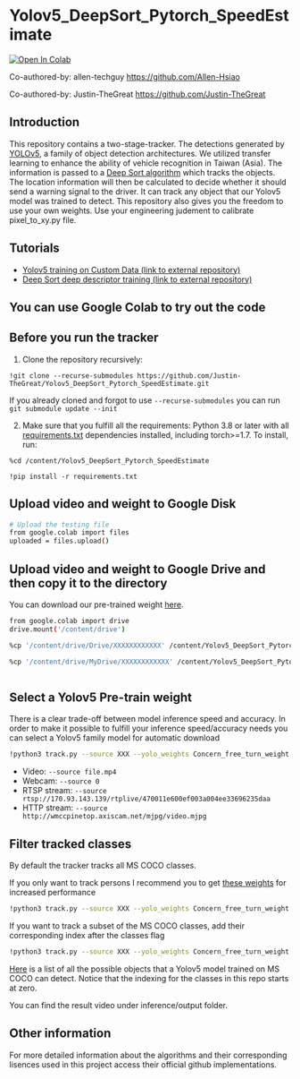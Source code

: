 # Yolov5_DeepSort_Pytorch_SpeedEstimate

[![Open In Colab](https://colab.research.google.com/assets/colab-badge.svg)](https://colab.research.google.com/drive/1RKw3VFzFPjO0UmDHHJlzGLZ8Eo6Fkv_4?usp=sharing)

Co-authored-by: allen-techguy <https://github.com/Allen-Hsiao>

Co-authored-by: Justin-TheGreat <https://github.com/Justin-TheGreat>






## Introduction

This repository contains a two-stage-tracker. The detections generated by [YOLOv5](https://github.com/ultralytics/yolov5), a family of object detection architectures. We utilized transfer learning to enhance the ability of vehicle recognition in Taiwan (Asia). The information is passed to a [Deep Sort algorithm](https://github.com/ZQPei/deep_sort_pytorch) which tracks the objects. The location information will then be calculated to decide whether it should send a warning signal to the driver. It can track any object that our Yolov5 model was trained to detect. This repository also gives you the freedom to use your own weights. 
Use your engineering judement to calibrate pixel_to_xy.py file.

## Tutorials

* [Yolov5 training on Custom Data (link to external repository)](https://github.com/ultralytics/yolov5/wiki/Train-Custom-Data)&nbsp;
* [Deep Sort deep descriptor training (link to external repository)](https://github.com/ZQPei/deep_sort_pytorch#training-the-re-id-model)&nbsp;


## You can use Google Colab to try out the code
## Before you run the tracker

1. Clone the repository recursively:

`!git clone --recurse-submodules https://github.com/Justin-TheGreat/Yolov5_DeepSort_Pytorch_SpeedEstimate.git`

If you already cloned and forgot to use `--recurse-submodules` you can run `git submodule update --init`

2. Make sure that you fulfill all the requirements: Python 3.8 or later with all [requirements.txt](https://github.com/mikel-brostrom/Yolov5_DeepSort_Pytorch/blob/master/requirements.txt) dependencies installed, including torch>=1.7. To install, run:

`%cd /content/Yolov5_DeepSort_Pytorch_SpeedEstimate`

`!pip install -r requirements.txt`
## Upload video and weight to Google Disk

```bash
# Upload the testing file
from google.colab import files
uploaded = files.upload()
```
## Upload video and weight to Google Drive and then copy it to the directory
You can download our pre-trained weight [here](https://drive.google.com/file/d/1s5sk_bnLpvAbBuREfKyoQ-T-ltA4g2um/view?usp=sharing).

```bash
from google.colab import drive
drive.mount('/content/drive')
```
```bash
%cp '/content/drive/Drive/XXXXXXXXXXXX' /content/Yolov5_DeepSort_Pytorch_SpeedEstimate # fill the "X" with the directory of the weight
```
```bash
%cp '/content/drive/MyDrive/XXXXXXXXXXXX' /content/Yolov5_DeepSort_Pytorch_SpeedEstimate # fill the "X" with the directory of the video
```
```bash

```

## Select a Yolov5 Pre-train weight
There is a clear trade-off between model inference speed and accuracy. In order to make it possible to fulfill your inference speed/accuracy needs
you can select a Yolov5 family model for automatic download

```bash
!python3 track.py --source XXX --yolo_weights Concern_free_turn_weight.pt --img 640 --save-vid # largest yolov5 family model
```
- Video:  `--source file.mp4`
- Webcam:  `--source 0`
- RTSP stream:  `--source rtsp://170.93.143.139/rtplive/470011e600ef003a004ee33696235daa`
- HTTP stream:  `--source http://wmccpinetop.axiscam.net/mjpg/video.mjpg`


## Filter tracked classes

By default the tracker tracks all MS COCO classes.

If you only want to track persons I recommend you to get [these weights](https://drive.google.com/file/d/1gglIwqxaH2iTvy6lZlXuAcMpd_U0GCUb/view?usp=sharing) for increased performance

```bash
!python3 track.py --source XXX --yolo_weights Concern_free_turn_weight.pt --classes 0 --save-vid # tracks persons, only
```

If you want to track a subset of the MS COCO classes, add their corresponding index after the classes flag

```bash
!python3 track.py --source XXX --yolo_weights Concern_free_turn_weight.pt --classes 16 17 --save-vid # tracks cats and dogs, only
```

[Here](https://tech.amikelive.com/node-718/what-object-categories-labels-are-in-coco-dataset/) is a list of all the possible objects that a Yolov5 model trained on MS COCO can detect. Notice that the indexing for the classes in this repo starts at zero.

You can find the result video under inference/output folder.

## Other information

For more detailed information about the algorithms and their corresponding lisences used in this project access their official github implementations.

